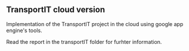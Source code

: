 ## TransportIT cloud version ##

Implementation of the TransportIT project in the cloud using google app 
engine's tools. 

Read the report in the transportIT folder for furhter information. 
